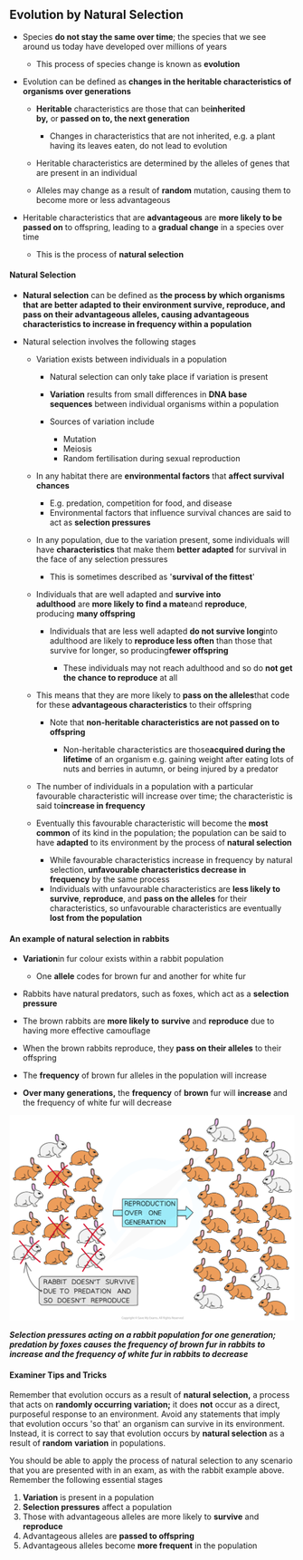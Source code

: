 ## Evolution by Natural Selection

* Species **do not stay the same over time**; the species that we see around us today have developed over millions of years

  + This process of species change is known as **evolution**
* Evolution can be defined as **changes in the heritable characteristics of organisms over generations**

  + **Heritable** characteristics are those that can be**inherited by,** or **passed on to, the next generation**

    - Changes in characteristics that are not inherited, e.g. a plant having its leaves eaten, do not lead to evolution
  + Heritable characteristics are determined by the alleles of genes that are present in an individual
  + Alleles may change as a result of **random** mutation, causing them to become more or less advantageous
* Heritable characteristics that are **advantageous** are **more likely to be passed on** to offspring, leading to a **gradual change** in a species over time

  + This is the process of **natural selection**

#### Natural Selection

* **Natural selection** can be defined as **the process by which organisms that are better adapted to their environment survive, reproduce, and pass on their advantageous alleles, causing advantageous characteristics to increase in frequency within a population**
* Natural selection involves the following stages

  + Variation exists between individuals in a population

    - Natural selection can only take place if variation is present
    - **Variation** results from small differences in **DNA base sequences** between individual organisms within a population
    - Sources of variation include

      * Mutation
      * Meiosis
      * Random fertilisation during sexual reproduction
  + In any habitat there are **environmental factors** that **affect survival chances**

    - E.g. predation, competition for food, and disease
    - Environmental factors that influence survival chances are said to act as **selection pressures**
  + In any population, due to the variation present, some individuals will have **characteristics** that make them **better adapted** for survival in the face of any selection pressures

    - This is sometimes described as '**survival of the fittest**'
  + Individuals that are well adapted and **survive into adulthood** are **more likely to find a mate**and **reproduce**, producing **many offspring**

    - Individuals that are less well adapted **do not survive long**into adulthood are likely to **reproduce less often** than those that survive for longer, so producing**fewer offspring**

      * These individuals may not reach adulthood and so do **not get the chance to reproduce** at all
  + This means that they are more likely to **pass on the alleles**that code for these **advantageous characteristics** to their offspring

    - Note that **non-heritable characteristics are not passed on to offspring**

      * Non-heritable characteristics are those**acquired during the lifetime** of an organism e.g. gaining weight after eating lots of nuts and berries in autumn, or being injured by a predator
  + The number of individuals in a population with a particular favourable characteristic will increase over time; the characteristic is said to**increase in frequency**
  + Eventually this favourable characteristic will become the **most common** of its kind in the population; the population can be said to have **adapted** to its environment by the process of **natural selection**

    - While favourable characteristics increase in frequency by natural selection, **unfavourable characteristics decrease in frequency** by the same process
    - Individuals with unfavourable characteristics are **less likely to survive**, **reproduce**, and **pass on the alleles** for their characteristics, so unfavourable characteristics are eventually **lost from the population**

#### An example of natural selection in rabbits

* **Variation**in fur colour exists within a rabbit population

  + One **allele** codes for brown fur and another for white fur
* Rabbits have natural predators, such as foxes, which act as a **selection pressure**
* The brown rabbits are **more likely to** **survive** and **reproduce** due to having more effective camouflage
* When the brown rabbits reproduce, they **pass on their alleles** to their offspring
* The **frequency** of brown fur alleles in the population will increase
* **Over many generations,** the **frequency** of **brown** fur will **increase** and the frequency of white fur will decrease

![White and brown rabbits natural selection](White-and-brown-rabbits.png)

***Selection pressures acting on a rabbit population for one generation; predation by foxes causes the frequency of brown fur in rabbits to increase and the frequency of white fur in rabbits to decrease***

#### Examiner Tips and Tricks

Remember that evolution occurs as a result of **natural selection,** a process that acts on **randomly occurring variation;** it does **not** occur as a direct, purposeful response to an environment. Avoid any statements that imply that evolution occurs 'so that' an organism can survive in its environment. Instead, it is correct to say that evolution occurs by **natural selection** as a result of **random** **variation** in populations.

You should be able to apply the process of natural selection to any scenario that you are presented with in an exam, as with the rabbit example above. Remember the following essential stages

1. **Variation** is present in a population
2. **Selection pressures** affect a population
3. Those with advantageous alleles are more likely to **survive** and **reproduce**
4. Advantageous alleles are **passed to offspring**
5. Advantageous alleles become **more frequent** in the population